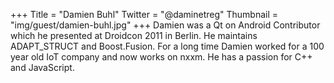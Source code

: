 +++
Title = "Damien Buhl"
Twitter = "@daminetreg"
Thumbnail = "img/guest/damien-buhl.jpg"
+++
Damien was a Qt on Android Contributor which he presented at Droidcon 2011 in Berlin. He maintains ADAPT_STRUCT and Boost.Fusion. For a long time Damien worked for a 100 year old IoT company and now works on nxxm. He has a passion for C++ and JavaScript.